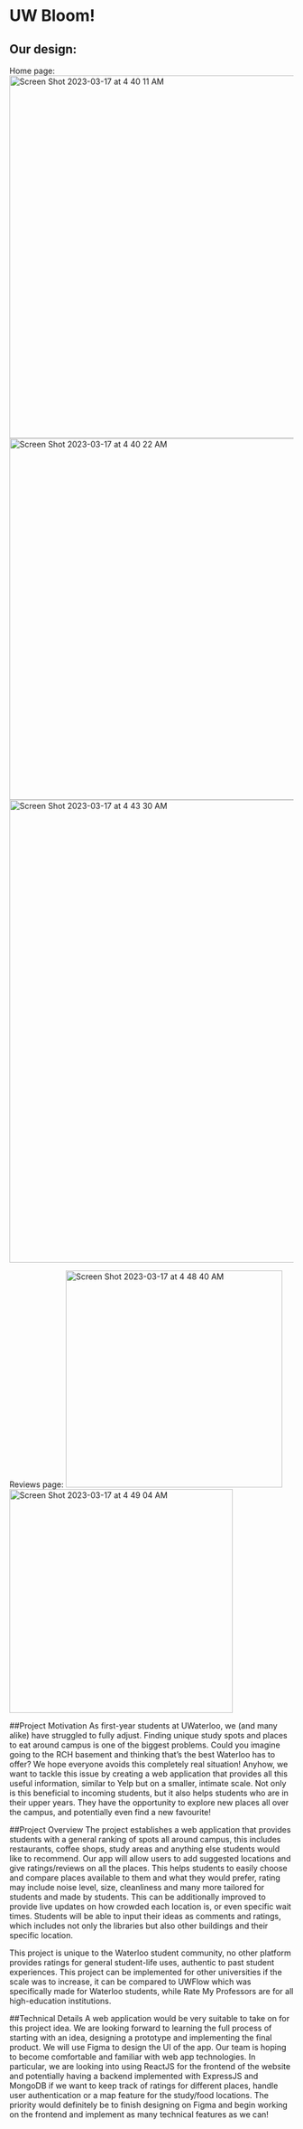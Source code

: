 # UW Bloom!

## Our design:
Home page:
<img width="642" alt="Screen Shot 2023-03-17 at 4 40 11 AM" src="https://user-images.githubusercontent.com/118076850/225854998-c33305fd-b81e-4290-80d8-dacd861dbea9.png">
<img width="640" alt="Screen Shot 2023-03-17 at 4 40 22 AM" src="https://user-images.githubusercontent.com/118076850/225855042-23e3ae07-4b6f-4435-958d-9fe51693567c.png">
<img width="819" alt="Screen Shot 2023-03-17 at 4 43 30 AM" src="https://user-images.githubusercontent.com/118076850/225855667-a3480a12-6e52-4b62-a549-151fe8103f79.png">

Reviews page:
<img width="384" alt="Screen Shot 2023-03-17 at 4 48 40 AM" src="https://user-images.githubusercontent.com/118076850/225856748-70e41d29-d1b5-41a6-af3d-da3abbbf8709.png">
<img width="396" alt="Screen Shot 2023-03-17 at 4 49 04 AM" src="https://user-images.githubusercontent.com/118076850/225856809-f4b8d9a5-597e-4b42-90d7-a5b5905ffbd7.png">

##Project Motivation
As first-year students at UWaterloo, we (and many alike) have struggled to fully adjust. Finding unique study spots and places to eat around campus is one of the biggest problems. Could you imagine going to the RCH basement and thinking that’s the best Waterloo has to offer? We hope everyone avoids this completely real situation! Anyhow, we want to tackle this issue by creating a web application that provides all this useful information, similar to Yelp but on a smaller, intimate scale. Not only is this beneficial to incoming students, but it also helps students who are in their upper years. They have the opportunity to explore new places all over the campus, and potentially even find a new favourite!

##Project Overview
The project establishes a web application that provides students with a general ranking of spots all around campus, this includes restaurants, coffee shops, study areas and anything else students would like to recommend. Our app will allow users to add suggested locations and give ratings/reviews on all the places. This helps students to easily choose and compare places available to them and what they would prefer, rating may include noise level, size, cleanliness and many more tailored for students and made by students. This can be additionally improved to provide live updates on how crowded each location is, or even specific wait times. Students will be able to input their ideas as comments and ratings, which includes not only the libraries but also other buildings and their specific location. 

This project is unique to the Waterloo student community, no other platform provides ratings for general student-life uses, authentic to past student experiences. This project can be implemented for other universities if the scale was to increase, it can be compared to UWFlow which was specifically made for Waterloo students, while Rate My Professors are for all high-education institutions. 

##Technical Details
A web application would be very suitable to take on for this project idea. We are looking forward to learning the full process of starting with an idea, designing a prototype and implementing the final product. We will use Figma to design the UI of the app. Our team is hoping to become comfortable and familiar with web app technologies. In particular, we are looking into using ReactJS for the frontend of the website and potentially having a backend implemented with ExpressJS and MongoDB if we want to keep track of ratings for different places, handle user authentication or a map feature for the study/food locations. The priority would definitely be to finish designing on Figma and begin working on the frontend and implement as many technical features as we can!

